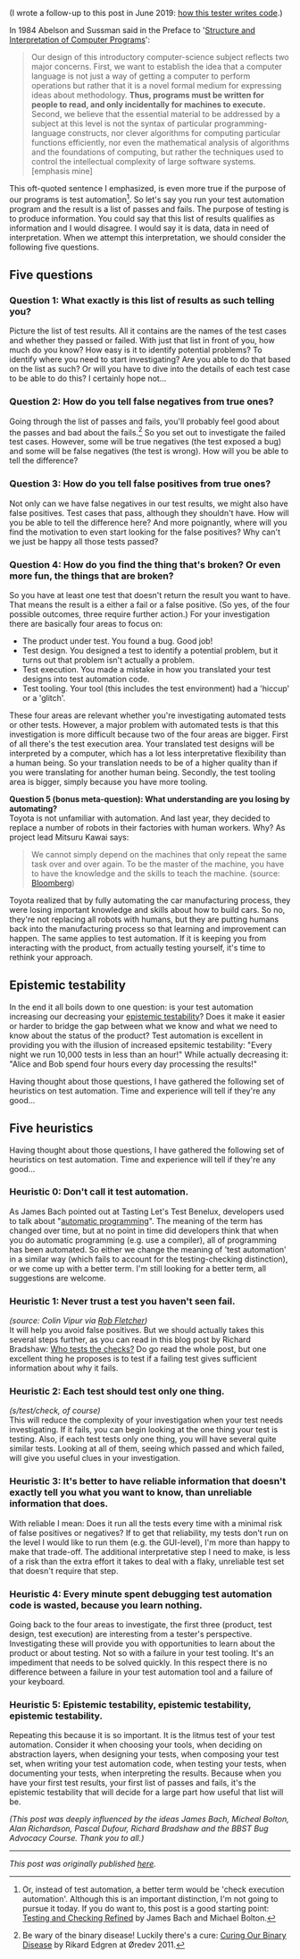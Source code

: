 <!--
.. title: Test automation - five questions leading to five heuristics
.. slug: test-automation-five-questions-leading-to-five-heuristics
.. date: 2015-03-24 20:53:24 UTC+01:00
.. tags: test automation, testing and checking, programming
.. category: test automation
.. link: 
.. description:
.. type: text
-->

(I wrote a follow-up to this post in June 2019: [how this tester writes code](link://slug/how-this-tester-writes-code).)

In 1984 Abelson and Sussman said in the Preface to '[Structure and Interpretation of Computer Programs](https://mitpress.mit.edu/sicp/)':

> Our design of this introductory computer-science subject reflects two major concerns. First, we want to establish the idea that a computer language is not just a way of getting a computer to perform operations but rather that it is a novel formal medium for expressing ideas about methodology. **Thus, programs must be written for people to read, and only incidentally for machines to execute.** Second, we believe that the essential material to be addressed by a subject at this level is not the syntax of particular programming-language constructs, nor clever algorithms for computing particular functions efficiently, nor even the mathematical analysis of algorithms and the foundations of computing, but rather the techniques used to control the intellectual complexity of large software systems. [emphasis mine]

This oft-quoted sentence I emphasized, is even more true if the purpose of our programs is test automation[^1]. So let's say you run your test automation program and the result is a list of passes and fails.  The purpose of testing is to produce information. You could say that this list of results qualifies as information and I would disagree. I would say it is data, data in need of interpretation. When we attempt this interpretation, we should consider the following five questions.

<!-- TEASER_END -->

## Five questions

### Question 1: What exactly is this list of results as such telling you?
Picture the list of test results. All it contains are the names of the test cases and whether they passed or failed. With just that list in front of you, how much do you know? How easy is it to identify potential problems? To identify where you need to start investigating? Are you able to do that based on the list as such? Or will you have to dive into the details of each test case to be able to do this? I certainly hope not...

### Question 2: How do you tell false negatives from true ones?
Going through the list of passes and fails, you'll probably feel good about the passes and bad about the fails.[^2] So you set out to investigate the failed test cases. However, some will be true negatives (the test exposed a bug) and some will be false negatives (the test is wrong). How will you be able to tell the difference?

### Question 3: How do you tell false positives from true ones?
Not only can we have false negatives in our test results, we might also have false positives. Test cases that pass, although they shouldn't have. How will you be able to tell the difference here? And more poignantly, where will you find the motivation to even start looking for the false positives? Why can't we just be happy all those tests passed?

### Question 4: How do you find the thing that's broken? Or even more fun, the things that are broken?
So you have at least one test that doesn't return the result you want to have. That means the result is a either a fail or a false positive. (So yes, of the four possible outcomes, three require further action.) For your investigation there are basically four areas to focus on:

- The product under test. You found a bug. Good job!
- Test design. You designed a test to identify a potential problem, but it turns out that problem isn't actually a problem.
- Test execution. You made a mistake in how you translated your test designs into test automation code.
- Test tooling. Your tool (this includes the test environment) had a 'hiccup' or a 'glitch'.

These four areas are relevant whether you're investigating automated tests or other tests. However, a major problem with automated tests is that this investigation is more difficult because two of the four areas are bigger. First of all there's the test execution area. Your translated test designs will be interpreted by a computer, which has a lot less interpretative flexibility than a human being. So your translation needs to be of a higher quality than if you were translating for another human being. Secondly, the test tooling area is bigger, simply because you have more tooling.

**Question 5 (bonus meta-question): What understanding are you losing by automating?**  
Toyota is not unfamiliar with automation. And last year, they decided to replace a number of robots in their factories with human workers. Why? As project lead Mitsuru Kawai says:

> We cannot simply depend on the machines that only repeat the same task over and over again. To be the master of the machine, you have to have the knowledge and the skills to teach the machine. (source: [Bloomberg](http://www.bloomberg.com/news/articles/2014-04-06/humans-replacing-robots-herald-toyota-s-vision-of-future))

Toyota realized that by fully automating the car manufacturing process, they were losing important knowledge and skills about how to build cars. So no, they're not replacing all robots with humans, but they are putting humans back into the manufacturing process so that learning and improvement can happen. The same applies to test automation. If it is keeping you from interacting with the product, from actually testing yourself, it's time to rethink your approach.

## Epistemic testability
In the end it all boils down to one question: is your test automation increasing our decreasing your [epistemic testability](http://www.satisfice.com/tools/testable.pdf)? Does it make it easier or harder to bridge the gap between what we know and what we need to know about the status of the product? Test automation is excellent in providing you with the illusion of increased epsitemic testability: "Every night we run 10,000 tests in less than an hour!" While actually decreasing it: "Alice and Bob spend four hours every day processing the results!"

Having thought about those questions, I have gathered the following set of heuristics on test automation. Time and experience will tell if they're any good...

## Five heuristics
Having thought about those questions, I have gathered the following set of heuristics on test automation. Time and experience will tell if they're any good…

### Heuristic 0: Don't call it test automation.
As James Bach pointed out at Tasting Let's Test Benelux, developers used to talk about "[automatic programming](http://en.wikipedia.org/wiki/Automatic_programming)". The meaning of the term has changed over time, but at no point in time did developers think that when you do automatic programming (e.g. use a compiler), all of programming has been automated. So either we change the meaning of 'test automation' in a similar way (which fails to account for the testing-checking distinction), or we come up with a better term. I'm still looking for a better term, all suggestions are welcome.

### Heuristic 1: Never trust a test you haven't seen fail.  
*(source: Colin Vipur via [Rob Fletcher](https://github.com/robfletcher/idiomatic-spock/blob/master/README.md))*  
It will help you avoid false positives. But we should actually takes this several steps further, as you can read in this blog post by Richard Bradshaw: [Who tests the checks?](http://www.thefriendlytester.co.uk/2014/03/who-tests-checks.html) Do go read the whole post, but one excellent thing he proposes is to test if a failing test gives sufficient information about why it fails.

### Heuristic 2: Each test should test only one thing.
*(s/test/check, of course)*  
This will reduce the complexity of your investigation when your test needs investigating. If it fails, you can begin looking at the one thing your test is testing. Also, if each test tests only one thing, you will have several quite similar tests. Looking at all of them, seeing which passed and which failed, will give you useful clues in your investigation.

### Heuristic 3: It's better to have reliable information that doesn't exactly tell you what you want to know, than unreliable information that does.
With reliable I mean: Does it run all the tests every time with a minimal risk of false positives or negatives? If to get that reliability, my tests don't run on the level I would like to run them (e.g. the GUI-level), I'm more than happy to make that trade-off. The additional interpretative step I need to make, is less of a risk than the extra effort it takes to deal with a flaky, unreliable test set that doesn't require that step.

### Heuristic 4: Every minute spent debugging test automation code is wasted, because you learn nothing.
Going back to the four areas to investigate, the first three (product, test design, test execution) are interesting from a tester's perspective. Investigating these will provide you with opportunities to learn about the product or about testing. Not so with a failure in your test tooling. It's an impediment that needs to be solved quickly. In this respect there is no difference between a failure in your test automation tool and a failure of your keyboard.

### Heuristic 5: Epistemic testability, epistemic testability, epistemic testability.
Repeating this because it is so important. It is the litmus test of your test automation. Consider it when choosing your tools, when deciding on abstraction layers, when designing your tests, when composing your test set, when writing your test automation code, when testing your tests, when documenting your tests, when interpreting the results. Because when you have your first test results, your first list of passes and fails, it's the epistemic testability that will decide for a large part how useful that list will be.

*(This post was deeply influenced by the ideas James Bach, Micheal Bolton, Alan Richardson, Pascal Dufour, Richard Bradshaw and the BBST Bug Advocacy Course. Thank you to all.)*

---

*This post was originally published [here](https://testingcurve.wordpress.com/2015/03/24/test-automation-five-questions-leading-to-five-heuristics/).*

[^1]: Or, instead of test automation, a better term would be 'check execution automation'. Although this is an important distinction, I'm not going to pursue it today. If you do want to, this post is a good starting point: [Testing and Checking Refined](http://www.satisfice.com/blog/archives/856) by James Bach and Michael Bolton.

[^2]: Be wary of the binary disease! Luckily there's a cure: [Curing Our Binary Disease](https://vimeo.com/41977011) by Rikard Edgren at Øredev 2011.

